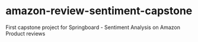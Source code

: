 # amazon-review-sentiment-capstone
First capstone project for Springboard - Sentiment Analysis on Amazon Product reviews
